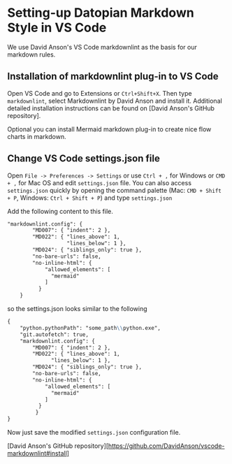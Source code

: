 # Setting-up Datopian Мarkdown Style in VS Code

We use David Anson's VS Code markdownlint as the basis for our markdown rules.

## Installation of markdownlint plug-in to VS Code

Open VS Code and go to Extensions or `Ctrl+Shift+X`. Then type `markdownlint`, select Markdownlint by David Anson and install it.
Additional detailed installation instructions can be found on [David Anson's GitHub repository].

Optional you can install Mermaid markdown plug-in to create nice flow charts in markdown.

## Change VS Code settings.json file

Open `File -> Preferences -> Settings` or use `Ctrl + ,` for Windows or `CMD + ,` for Mac OS and edit `settings.json` file.
You can also access `settings.json` quickly by opening the command palette (Mac: `CMD + Shift + P`, Windows: `Ctrl + Shift + P`) and type `settings.json`

Add the following content to this file.

``` markdown
"markdownlint.config": {
        "MD007": { "indent": 2 },
        "MD022": { "lines_above": 1,
                   "lines_below": 1 },
        "MD024": { "siblings_only": true },
        "no-bare-urls": false,
        "no-inline-html": {
            "allowed_elements": [
              "mermaid"
            ]
          }
    }
```

so the settings.json looks similar to the following

``` markdown
{
    "python.pythonPath": "some_path\\python.exe",
    "git.autofetch": true,
    "markdownlint.config": {
        "MD007": { "indent": 2 },
        "MD022": { "lines_above": 1,
              "lines_below": 1 },
        "MD024": { "siblings_only": true },
        "no-bare-urls": false,
        "no-inline-html": {
            "allowed_elements": [
              "mermaid"
            ]
          }
         }
}
```

Now just save the modified `settings.json` configuration file.

[David Anson's GitHub repository][https://github.com/DavidAnson/vscode-markdownlint#install]
